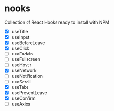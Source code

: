 # nooks

Collection of React Hooks ready to install with NPM

- [x] useTitle
- [x] useInput
- [x] useBeforeLeave
- [x] useClick
- [ ] useFadeIn
- [ ] useFullscreen
- [ ] useHover
- [x] useNetwork
- [ ] useNotification
- [ ] useScroll
- [x] useTabs
- [x] usePreventLeave
- [x] useConfirm
- [ ] useAxios